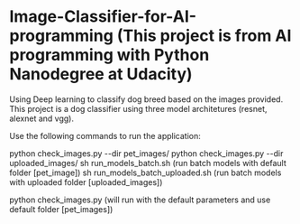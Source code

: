 # Image-Classifier-for-AI-programming (This project is from AI programming with Python Nanodegree at Udacity)
Using Deep learning to classify dog breed based on the images provided.
This project is a dog classifier using three model architetures (resnet, alexnet and vgg).

Use the following commands to run the application:

python check_images.py --dir pet_images/
python check_images.py --dir uploaded_images/ 
sh run_models_batch.sh   (run batch models with default folder [pet_image])
sh run_models_batch_uploaded.sh    (run batch models with uploaded folder [uploaded_images])

python check_images.py (will run with the default parameters and use default folder [pet_images])
